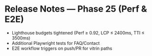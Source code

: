 # Release Notes — Phase 25 (Perf & E2E)
- Lighthouse budgets tightened (Perf ≥ 0.92, LCP ≤ 2400ms, TTI ≤ 3500ms)
- Additional Playwright tests for FAQ/Contact
- E2E workflow triggers on push/PR for vitrin paths
